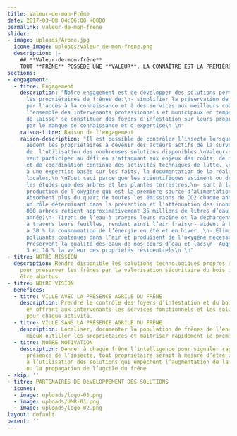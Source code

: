 ```yaml
---
title: Valeur-de-mon-Frêne
date: 2017-03-08 04:06:00 +0000
permalink: valeur-de-mon-frene
slider:
- image: uploads/Arbre.jpg
  icone_image: uploads/valeur-de-mon-frene.png
  description: |-
    ## **Valeur-de-mon-frêne**
    TOUT **FRÊNE** POSSÈDE UNE **VALEUR**. LA CONNAÎTRE EST LA PREMIÈRE VICTOIRE FACE À L’AGRILE DU FRÊNE.
sections:
- engagement:
  - titre: Engagement
    description: "Notre engagement est de développer des solutions permettant à tous
      les propriétaires de frênes de:\n- simplifier la préservation de leurs arbres
      par l'accès à la connaissance et à des services aux meilleurs coûts\n - rejoindre
      l'ensemble des intervenants professionnels et municipaux en temps réel.\n- d’éviter
      de laisser se constituer des foyers d’infestation sur leurs propriétés ou territoire
      par le manque de connaissance et d'expertise\n \n"
    raison-titre: Raison de l'engagement
    raison-description: "Il est possible de contrôler l’insecte lorsque les gouvernements
      aident les propriétaires à devenir des acteurs actifs de la surveillance et
      de  l'utilisation des nombreuses solutions disponibles.\nValeur-de-mon-frêne
      veut participer au défi en s'attaquant aux enjeux des coûts, de mobilisation
      et de coordination continue des activités techniques de lutte. \nCeci grâce
      à une expertise basée sur les faits, la documentation de la réalité et des activités
      locales.\n \nTout ceci parce que les scientifiques estiment ou démontrent par
      les études que des arbres et les plantes terrestres:\n- sont à la base de la
      production de l'oxygène qui est la première source d’alimentation humaine \n-
      Absorbent plus du quart de toutes les émissions de CO2 chaque année\n- Jouent
      un rôle déterminant dans la prévention et l'atténuation des inondations (10
      000 arbres retient approximativement 35 millions de litres d’eau de pluie chaque
      année)\n- Tirent de l’eau à travers leurs racine et la déchargent dans l’atmosphère
      à travers leurs feuilles, rendant ainsi l’air frais\n- aident à baisser de 15
      à 30 % la consommation de l’énergie en été et en hiver. \n- Éliminent les particules
      polluants contenues dans l’air et produisent de l'oxygène nécessaire à la vie\n-
      Préservent la qualité des eaux de nos cours d’eau et lacs\n- Augmentent entre
      3 et 18 % la valeur des propriétés résidentiels\n \n"
- titre: NOTRE MISSION
  description: Rendre disponible les solutions technologiques propres et économiques
    pour préserver les frênes par la valorisation sécuritaire du bois infesté devant
    être abattus.
- titre: NOtRE VISION
  benefices:
  - titre: VILLE AVEC LA PRÉSENCE AGRILE DU FRÊNE
    description: Prendre le contrôle des foyers d’infestation et du bois résiduel
      en offrant aux intervenants les services fonctionnels et les solutions précises
      pour chaque activité.
  - titre: VILLE SANS LA PRÉSENCE AGRILE DU FRÊNE
    description: Localiser, documenter la population de frênes de l’ensemble du territoire  pour
      mieux outiller les propriétaires et maîtriser rapidement le premier foyer d’infestation.
  - titre: NOTRE MOTIVATION
    description: Donner à chaque frêne l’intelligence pour signaler rapidement la
      présence de l’insecte, tout propriétaire serait à mesure d’être un acteur crédible
      à l’utilisation des solutions qui empêchent l’augmentation de la population
      ou la propagation de l’agrile du frêne
- skip: ''
- titre: PARTENAIRES DE DéVELOPPEMENT DES SOLUTIONS
  icones:
  - image: uploads/logo-03.png
  - image: uploads/UMR-01.png
  - image: uploads/logo-02.png
layout: default
parent: ''
---
```

